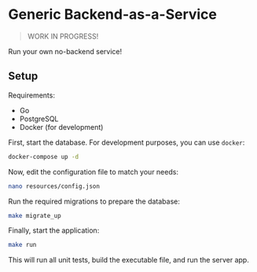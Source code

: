 # Generic Backend-as-a-Service

> WORK IN PROGRESS!

Run your own no-backend service!

## Setup

Requirements:
- Go
- PostgreSQL
- Docker (for development)

First, start the database. For development purposes, you can use `docker`:

``` sh
docker-compose up -d
```

Now, edit the configuration file to match your needs:

``` sh
nano resources/config.json
```

Run the required migrations to prepare the database:

``` sh
make migrate_up
```

Finally, start the application:

``` sh
make run
```

This will run all unit tests, build the executable file, and run the server app.

